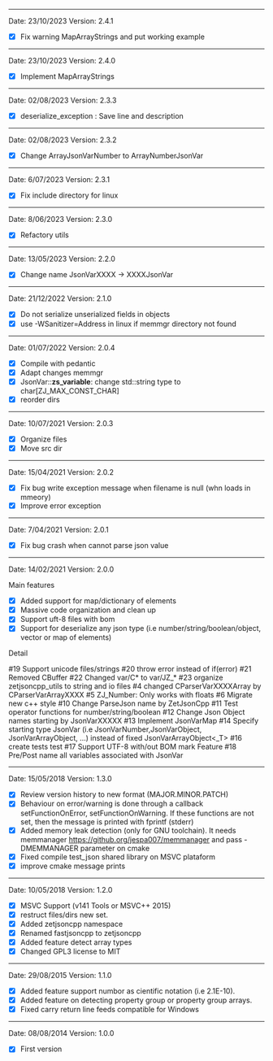 

----------------------------
Date: 23/10/2023
Version: 2.4.1

- [x] Fix warning MapArrayStrings and put working example

----------------------------
Date: 23/10/2023
Version: 2.4.0

- [x] Implement MapArrayStrings

----------------------------
Date: 02/08/2023
Version: 2.3.3

- [x] deserialize_exception : Save line and description

----------------------------
Date: 02/08/2023
Version: 2.3.2

- [x] Change ArrayJsonVarNumber to ArrayNumberJsonVar

----------------------------
Date: 6/07/2023
Version: 2.3.1

- [x] Fix include directory for linux

----------------------------
Date: 8/06/2023
Version: 2.3.0

- [x] Refactory utils

----------------------------
Date: 13/05/2023
Version: 2.2.0

- [x] Change name JsonVarXXXX -> XXXXJsonVar

----------------------------
Date: 21/12/2022
Version: 2.1.0

- [x] Do not serialize unserialized fields in objects
- [x] use -WSanitizer=Address in linux if memmgr directory not found

----------------------------
Date: 01/07/2022
Version: 2.0.4

- [x] Compile with pedantic
- [x] Adapt changes memmgr
- [x] JsonVar::__zs_variable__: change std::string type to char[ZJ_MAX_CONST_CHAR]
- [x] reorder dirs

----------------------------
Date: 10/07/2021
Version: 2.0.3

- [x] Organize files
- [x] Move src dir

----------------------------
Date: 15/04/2021
Version: 2.0.2

- [x] Fix bug write exception message when filename is null (whn loads in mmeory)
- [x] Improve error exception

----------------------------
Date: 7/04/2021
Version: 2.0.1

- [x] Fix bug crash when cannot parse json value

----------------------------
Date: 14/02/2021
Version: 2.0.0

Main features

- [x] Added support for map/dictionary of elements
- [x] Massive code organization and clean up
- [x] Support uft-8 files with bom
- [x] Support for deserialize any json type (i.e number/string/boolean/object, vector or map of elements) 

Detail

#19 Support unicode files/strings
#20 throw error instead of if(error)
#21 Removed CBuffer
#22 Changed var/C* to var/JZ_*
#23 organize zetjsoncpp_utils to string and io files 
#4 changed CParserVarXXXXArray by CParserVarArrayXXXX 
#5 ZJ_Number: Only works with floats 
#6 Migrate new c++ style 
#10 Change ParseJson name by ZetJsonCpp
#11 Test operator functions for number/string/boolean 
#12 Change Json Object names starting by JsonVarXXXXX
#13 Implement JsonVarMap
#14 Specify starting type JsonVar (i.e JsonVarNumber,JsonVarObject, JsonVarArrayObject, ...) instead of fixed JsonVarArrayObject<_T>
#16 create tests test
#17 Support UTF-8 with/out BOM mark Feature 
#18 Pre/Post name all variables associated with JsonVar 

----------------------------
Date: 15/05/2018
Version: 1.3.0

- [x] Review version history to new format (MAJOR.MINOR.PATCH)
- [x] Behaviour on error/warning is done through a callback setFunctionOnError, setFunctionOnWarning. If these functions are not set, then the message is printed with fprintf (stderr)
- [x] Added memory leak detection (only for GNU toolchain).  It needs memmanager https://github.org/jespa007/memmanager and pass -DMEMMANAGER parameter on cmake 
- [x] Fixed compile test_json shared library on MSVC plataform 
- [x] improve cmake message prints 

----------------------------
Date: 10/05/2018
Version: 1.2.0

- [x] MSVC Support (v141 Tools or MSVC++ 2015)
- [x] restruct files/dirs new set.
- [x] Added zetjsoncpp namespace
- [x] Renamed fastjsoncpp to zetjsoncpp
- [x] Added feature detect array types
- [x] Changed GPL3 license to MIT

----------------------------
Date: 29/08/2015
Version: 1.1.0

- [x] Added feature support numbor as cientific notation (i.e 2.1E-10).
- [x] Added feature on detecting property group or property group arrays.
- [x] Fixed carry return line feeds compatible for Windows

----------------------------
Date: 08/08/2014
Version: 1.0.0

- [x] First version

